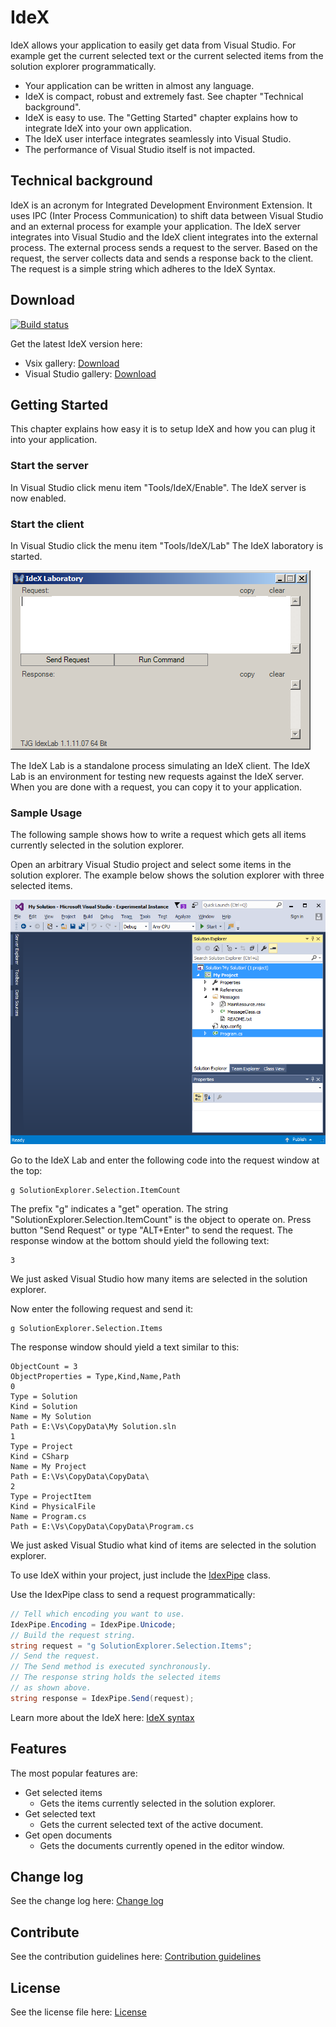 # IdeX

IdeX allows your application to easily get data from Visual Studio. For example get the current selected text or the current selected items from the solution explorer programmatically.

- Your application can be written in almost any language.
- IdeX is compact, robust and extremely fast. See chapter "Technical background".
- IdeX is easy to use. The "Getting Started" chapter explains how to integrate IdeX into your own application.
- The IdeX user interface integrates seamlessly into Visual Studio.
- The performance of Visual Studio itself is not impacted.

## Technical background
IdeX is an acronym for Integrated Development Environment Extension. It uses IPC (Inter Process Communication) to shift data between Visual Studio and an external process for example your application. 
The IdeX server integrates into Visual Studio and the IdeX client integrates into the external process. The external process sends a request to the server. Based on the request, the server collects data and sends a response back to the client. The request is a simple string which adheres to the IdeX Syntax.

## Download
[![Build status](https://ci.appveyor.com/api/projects/status/4m76qv4u4t6pc1yg?svg=true)](https://ci.appveyor.com/project/TooJooGoo/idex)

Get the latest IdeX version here:
 - Vsix gallery: [Download](http://vsixgallery.com/extension/8F047980-8107-4E48-B836-571A2AAAFA3C)
 - Visual Studio gallery: [Download](https://visualstudiogallery.msdn.microsoft.com/a53074bd-cf8d-4be7-8eb6-2b768a45b96b)

## Getting Started
This chapter explains how easy it is to setup IdeX and how you can plug it into your application.

### Start the server
In Visual Studio click menu item "Tools/IdeX/Enable".
The IdeX server is now enabled.

### Start the client
In Visual Studio click the menu item "Tools/IdeX/Lab"
The IdeX laboratory is started.

![Idex laboratory](Art/IdexLab.png "The IdeX laboratory")

The IdeX Lab is a standalone process simulating an IdeX client. The IdeX Lab is an environment for testing new requests against the IdeX server.
When you are done with a request, you can copy it to your application.

### Sample Usage
The following sample shows how to write a request which gets all items currently selected in the solution explorer.

Open an arbitrary Visual Studio project and select some items in the solution explorer.
The example below shows the solution explorer with three selected items.

![Alt](Art/SolutionExplorerSelection.png "Solution explorer with some selected items")

Go to the IdeX Lab and enter the following code into the request window at the top:

	g SolutionExplorer.Selection.ItemCount

The prefix "g" indicates a "get" operation. The string "SolutionExplorer.Selection.ItemCount" is the object to operate on. Press button "Send Request" or type "ALT+Enter" to send the request.
The response window at the bottom should yield the following text:

	3
We just asked Visual Studio how many items are selected in the solution explorer.

Now enter the following request and send it:

	g SolutionExplorer.Selection.Items

The response window should yield a text similar to this:

	ObjectCount = 3
	ObjectProperties = Type,Kind,Name,Path
	0
	Type = Solution
	Kind = Solution
	Name = My Solution
	Path = E:\Vs\CopyData\My Solution.sln
	1
	Type = Project
	Kind = CSharp
	Name = My Project
	Path = E:\Vs\CopyData\CopyData\
	2
	Type = ProjectItem
	Kind = PhysicalFile
	Name = Program.cs
	Path = E:\Vs\CopyData\CopyData\Program.cs

We just asked Visual Studio what kind of items are selected in the solution explorer.

To use IdeX within your project, just include 
the [IdexPipe](IdexPipe.md) class.

Use the IdexPipe class to send a request programmatically:
```csharp
// Tell which encoding you want to use.
IdexPipe.Encoding = IdexPipe.Unicode;
// Build the request string.
string request = "g SolutionExplorer.Selection.Items";
// Send the request.
// The Send method is executed synchronously.
// The response string holds the selected items 
// as shown above.
string response = IdexPipe.Send(request);
```

Learn more about the IdeX here: [IdeX syntax](IdexSyntax.txt)

## Features
The most popular features are:
- Get selected items
  - Gets the items currently selected in the solution explorer.
- Get selected text
  - Gets the current selected text of the active document.
- Get open documents
  - Gets the documents currently opened in the editor window.

## Change log
See the change log here: [Change log](CHANGELOG.md)

## Contribute
See the contribution guidelines here: [Contribution guidelines](CONTRIBUTING.md)

## License
See the license file here: [License](LICENSE)
